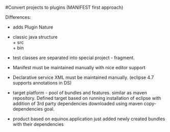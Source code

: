 #Convert projects to plugins (MANIFEST first approach)

Differences:
 - adds Plugin Nature
 - classic java structure <br>
 		+ src<br>
 		+ bin
 - test classes are separated into special project - fragment.
 - Manifest must be maintained manually with nice editor support
 - Declarative service XML must be maintained manually.  (eclipse 4.7 supports annotations in DS)

- target platform - pool of bundles and features. similar as maven repository.
	Defined target based on running installation of eclipse with addition of 3rd party dependencies downloaded using maven copy-dependencies goal.

- product based on equinox.application just added newly created bundles with their dependencies
 
